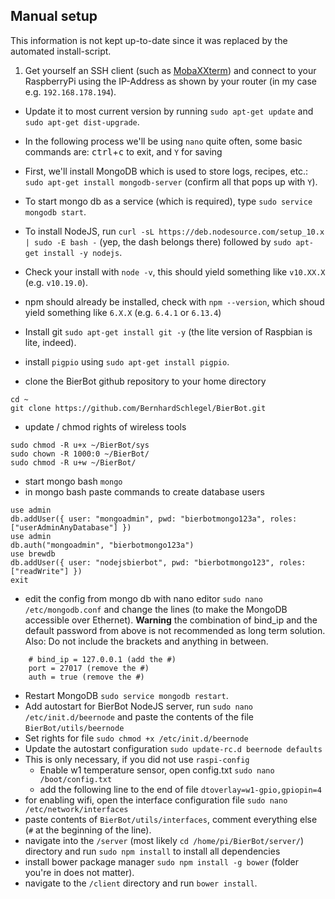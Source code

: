 ## Manual setup

This information is not kept up-to-date since it was replaced by the automated
install-script.

1. Get yourself an SSH client (such as [MobaXXterm](https://mobaxterm.mobatek.net/))
   and connect to your RaspberryPi using the IP-Address as shown by your router
   (in my case e.g. `192.168.178.194`).
- Update it to most current version by running `sudo apt-get update` and `sudo apt-get dist-upgrade`.
- In the following process we'll be using `nano` quite often, some basic commands
  are: <kbd>ctrl</kbd>+<kbd>c</kbd> to exit, and `Y` for saving

- First, we'll install MongoDB which is used to store logs, recipes, etc.:
  `sudo apt-get install mongodb-server` (confirm all that pops up with `Y`).
- To start mongo db as a service (which is required), type
  `sudo service mongodb start`.
- To install NodeJS, run `curl -sL https://deb.nodesource.com/setup_10.x | sudo -E bash -` (yep, the dash belongs there)
  followed by `sudo apt-get install -y nodejs`.
- Check your install with `node -v`, this should yield something like `v10.XX.X` (e.g. `v10.19.0`).
- npm should already be installed, check with `npm --version`, which shoud yield
  something like `6.X.X` (e.g. `6.4.1` or `6.13.4`)
- Install git `sudo apt-get install git -y` (the lite version of Raspbian is lite, indeed).
- install `pigpio` using `sudo apt-get install pigpio`.
- clone the BierBot github repository to your home directory
```
cd ~
git clone https://github.com/BernhardSchlegel/BierBot.git
```
- update / chmod rights of wireless tools
```
sudo chmod -R u+x ~/BierBot/sys
sudo chown -R 1000:0 ~/BierBot/
sudo chmod -R u+w ~/BierBot/
```
- start mongo bash `mongo`
- in mongo bash paste commands to create database users
```
use admin
db.addUser({ user: "mongoadmin", pwd: "bierbotmongo123a", roles: ["userAdminAnyDatabase"] })
use admin
db.auth("mongoadmin", "bierbotmongo123a")
use brewdb
db.addUser({ user: "nodejsbierbot", pwd: "bierbotmongo123", roles: ["readWrite"] })
exit
```
- edit the config from mongo db with nano editor `sudo nano /etc/mongodb.conf` and
  change the lines (to make the MongoDB accessible over Ethernet). **Warning**
  the combination of bind_ip and the default password from above is not
  recommended as long term solution. Also: Do not include the brackets and
  anything in between.
```
	# bind_ip = 127.0.0.1 (add the #)
	port = 27017 (remove the #)
	auth = true (remove the #)
```
- Restart MongoDB `sudo service mongodb restart`.
- Add autostart for BierBot NodeJS server, run `sudo nano /etc/init.d/beernode`
  and paste the contents of the file `BierBot/utils/beernode`
- Set rights for file `sudo chmod +x /etc/init.d/beernode`
- Update the autostart configuration `sudo update-rc.d beernode defaults`
- This is only necessary, if you did not use `raspi-config`
   - Enable w1 temperature sensor, open config.txt `sudo nano /boot/config.txt`
   - add the following line to the end of file `dtoverlay=w1-gpio,gpiopin=4`
- for enabling wifi, open the interface configuration file `sudo nano /etc/network/interfaces`
- paste contents of `BierBot/utils/interfaces`, comment everything else (`#`
  at the beginning of the line).
- navigate into the `/server` (most likely `cd /home/pi/BierBot/server/`)
  directory and run `sudo npm install` to install all dependencies
- install bower package manager `sudo npm install -g bower` (folder you're in
  does not matter).
- navigate to the `/client` directory and run `bower install`.
